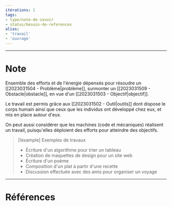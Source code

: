```yaml
---
itérations: 1
tags: 
- type/note-de-savoir
- status/besoin-de-references
alias: 
- 'travail'
- 'ouvrage'
---
```


---
# Note

Ensemble des efforts et de l'énergie dépensés pour résoudre un [[2023031504 - Problème|problème]], surmonter un [[2023031509 - Obstacle|obstacle]], en vue d'un [[2023031503 - Objectif|objectif]].

Le travail est permis grâce aux [[2023031502 - Outil|outils]] dont dispose le corps humain ainsi que ceux que les individus ont développé chez eux, et mis en place autour d'eux.

On peut aussi considérer que les machines (code et mécaniques) réalisent un travail, puisqu'elles déploient des efforts pour atteindre des objectifs.

> [!example] Exemples de travaux
> - Écriture d'un algorithme pour trier un tableau
> - Création de maquettes de design pour un site web
> - Écriture d'un poème
> - Composition d'un plat à partir d'une recette
> - Discussion effectuée avec des amis pour organiser un voyage

---
# Références

